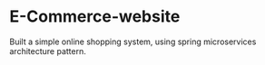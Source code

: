 # E-Commerce-website
Built a simple online shopping system, using spring microservices architecture pattern.
